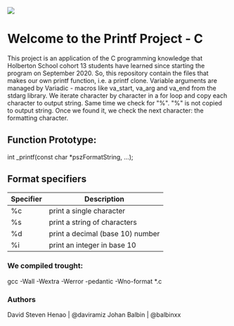 ![](https://blog.holbertonschool.com/wp-content/uploads/2019/04/instagram_feed180.jpg)

# Welcome to the Printf Project - C

This project is an application of the C programming knowledge that Holberton School cohort 13 students have learned since starting the program on September 2020. So, this repository contain the files that makes our own printf function, i.e. a printf clone.
Variable arguments are managed by Variadic - macros like va_start, va_arg and va_end from the stdarg library. We iterate character by character in a for loop and copy each character to output string. Same time we check for "%". "%" is not copied to output string. Once we found it, we check the next character: the formatting character.
## Function Prototype:
int _printf(const char *pszFormatString, ...);

## Format specifiers
                    
Specifier  | Description
------------- | -------------
%c  | print a single character
%s  | print a string of characters
%d | print a decimal (base 10) number
%i | print an integer in base 10



### We compiled trought:
gcc -Wall -Wextra -Werror -pedantic -Wno-format *.c
### Authors
David Steven Henao | @daviramiz
Johan Balbin | @balbinxx
